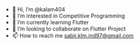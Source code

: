- 👋 Hi, I’m @kalam404
- 👀 I’m interested in Competitive Programming  
- 🌱 I’m currently learning Flutter
- 💞️ I’m looking to collaborate on Flutter Project
- 📫 How to reach me sabir.klm.ind97@gmail.com

<!---
kalam404/kalam404 is a ✨ special ✨ repository because its `README.md` (this file) appears on your GitHub profile.
You can click the Preview link to take a look at your changes.
--->
